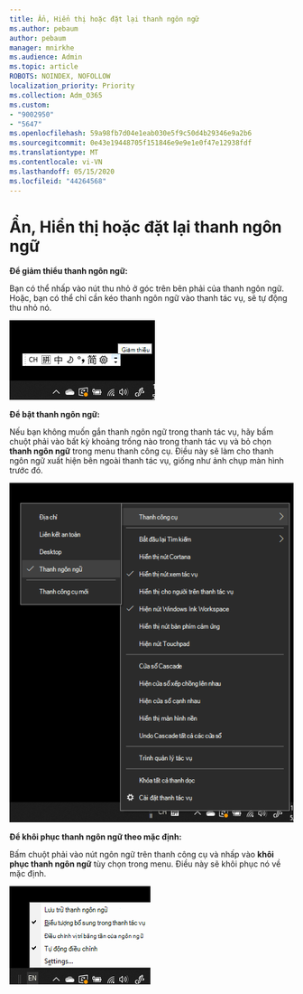 ```yaml
---
title: Ẩn, Hiển thị hoặc đặt lại thanh ngôn ngữ
ms.author: pebaum
author: pebaum
manager: mnirkhe
ms.audience: Admin
ms.topic: article
ROBOTS: NOINDEX, NOFOLLOW
localization_priority: Priority
ms.collection: Adm_O365
ms.custom:
- "9002950"
- "5647"
ms.openlocfilehash: 59a98fb7d04e1eab030e5f9c50d4b29346e9a2b6
ms.sourcegitcommit: 0e43e19448705f151846e9e9e1e0f47e12938fdf
ms.translationtype: MT
ms.contentlocale: vi-VN
ms.lasthandoff: 05/15/2020
ms.locfileid: "44264568"
---
```

# <a name="hide-display-or-reset-the-language-bar"></a>Ẩn, Hiển thị hoặc đặt lại thanh ngôn ngữ

**Để giảm thiểu thanh ngôn ngữ:**

Bạn có thể nhấp vào nút thu nhỏ ở góc trên bên phải của thanh ngôn ngữ. Hoặc, bạn có thể chỉ cần kéo thanh ngôn ngữ vào thanh tác vụ, sẽ tự động thu nhỏ nó.

![Thu nhỏ thanh ngôn ngữ](media/minimize-language-bar.png)

**Để bật thanh ngôn ngữ:**

Nếu bạn không muốn gắn thanh ngôn ngữ trong thanh tác vụ, hãy bấm chuột phải vào bất kỳ khoảng trống nào trong thanh tác vụ và bỏ chọn **thanh ngôn ngữ** trong menu thanh công cụ. Điều này sẽ làm cho thanh ngôn ngữ xuất hiện bên ngoài thanh tác vụ, giống như ảnh chụp màn hình trước đó.

![Bật ra thanh ngôn ngữ](media/pop-out-language-bar.png)

**Để khôi phục thanh ngôn ngữ theo mặc định:**

Bấm chuột phải vào nút ngôn ngữ trên thanh công cụ và nhấp vào **khôi phục thanh ngôn ngữ** tùy chọn trong menu. Điều này sẽ khôi phục nó về mặc định.

![Khôi phục thanh ngôn ngữ](media/restore-language-bar.png)
